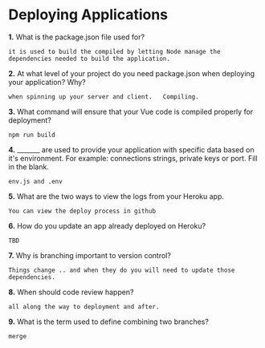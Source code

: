# Deploying Applications

**1.** What is the package.json file used for?
<!-- enter you answer in the space below -->
```
it is used to build the compiled by letting Node manage the dependencies needed to build the application.
``` 
**2.** At what level of your project do you need package.json when deploying your application? Why?
<!-- enter you answer in the space below -->
```
when spinning up your server and client.   Compiling.
```
**3.** What command will ensure that your Vue code is compiled properly for deployment?
<!-- enter you answer in the space below -->
```
npm run build
```
**4.** _______ are used to provide your application with specific data based on it's environment. For example: connections strings, private keys or port. Fill in the blank.
<!-- enter you answer in the space below -->
```
env.js and .env
```
**5.** What are the two ways to view the logs from your Heroku app.
<!-- enter you answer in the space below -->
```
You can view the deploy process in github
```
**6.** How do you update an app already deployed on Heroku?
<!-- enter you answer in the space below -->
```
TBD
```
**7.** Why is branching important to version control?
<!-- enter you answer in the space below -->
```
Things change .. and when they do you will need to update those dependencies.
```
**8.** When should code review happen?
<!-- enter you answer in the space below -->
```
all along the way to deployment and after.
```
**9.** What is the term used to define combining two branches?
<!-- enter you answer in the space below -->
```
merge
```
